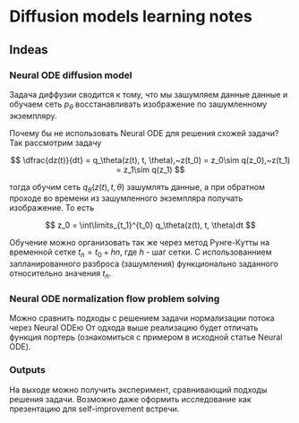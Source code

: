 # Diffusion models learning notes

## Indeas

### Neural ODE diffusion model
Задача диффузии сводится к тому, что мы зашумляем данные данные и обучаем сеть $p_\theta$ восстанавливать изображение по зашумленному экземпляру. 

Почему бы не использовать Neural ODE для решения схожей задачи? Так рассмотрим задачу 

$$
\dfrac{dz(t)}{dt} = q_\theta(z(t), t, \theta),~z(t_0) = z_0\sim q(z_0),~z(t_1) = z_1\sim q(z_1)
$$

тогда обучим сеть $q_\theta(z(t), t, \theta)$ зашумлять данные, а при обратном проходе во времени из зашумленного экземпляра получать изображение. То есть 

$$
z_0 = \int\limits_{t_1}^{t_0} q_\theta(z(t), t, \theta)dt
$$

Обучение можно организовать так же через метод Рунге-Кутты на временной сетке $t_n = t_0 + hn$, где $h$ - шаг сетки. С использованнием запланированного разброса (зашумления) функционально заданного относительно значения $t_n$.

### Neural ODE normalization flow problem solving

Можно сравнить подходы с решением задачи нормализации потока через Neural ODEю От одхода выше реализацию будет отличать функция портерь (ознакомиться с примером в исходной статье Neural ODE). 


### Outputs

На выходе можно получить эксперимент, сравнивающий подходы решения задачи. Возможно даже оформить исследование как презентацию для self-improvement встречи.